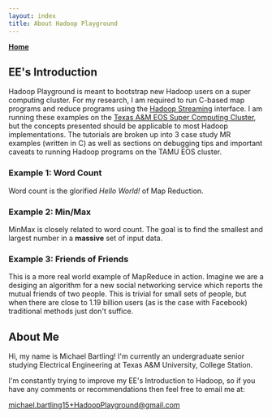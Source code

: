 ```yaml
---
layout: index
title: About Hadoop Playground
---
```


[**Home**][1]


## EE's Introduction

Hadoop Playground is meant to bootstrap new Hadoop users on a super computing cluster. For my research, I am required to run C-based map programs and reduce programs using the [Hadoop Streaming][2] interface. I am running these examples on the [Texas A&M EOS Super Computing Cluster][3], but the concepts presented should be applicable to most Hadoop implementations. The tutorials are broken up into 3 case study MR examples (written in C) as well as sections on debugging tips and important caveats to running Hadoop programs on the TAMU EOS cluster. 

### Example 1: Word Count

Word count is the glorified _Hello World!_ of Map Reduction.

### Example 2: Min/Max
MinMax is closely related to word count. The goal is to find the smallest and largest number in a **massive** set of input data.

### Example 3: Friends of Friends
This is a more real world example of MapReduce in action. Imagine we are a desiging an algorithm for a new social networking service which reports the mutual friends of two people. This is trivial for small sets of people, but when there are close to 1.19 billion users (as is the case with Facebook) traditional methods just don't suffice.


## About Me

Hi, my name is Michael Bartling! I'm currently an undergraduate senior studying Electrical Engineering at Texas A&M University, College Station. 

I'm constantly trying to improve my EE's Introduction to Hadoop, so if you have any comments or recommendations then feel free to email me at:

michael.bartling15+HadoopPlayground@gmail.com

[1]: ../index.md
[2]: http://hadoop.apache.org/docs/r1.2.1/streaming.html
[3]: http://sc.tamu.edu/help/eos/sysinfo.php
